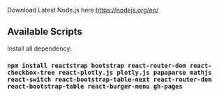 Download Latest Node.js here https://nodejs.org/en/

## Available Scripts

Install all dependency:

### `npm install reactstrap bootstrap react-router-dom react-checkbox-tree react-plotly.js plotly.js papaparse mathjs react-switch react-bootstrap-table-next react-router-dom react-bootstrap-table react-burger-menu gh-pages`

